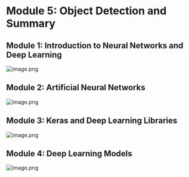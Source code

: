 

# Module 5: Object Detection and Summary
## Module 1: Introduction to Neural Networks and Deep Learning
![image.png](https://prod-files-secure.s3.us-west-2.amazonaws.com/03e82b26-cccb-4906-bb56-adabcbdc0655/a8d40bcb-c482-4026-8872-311e16b2dc63/image.png?X-Amz-Algorithm=AWS4-HMAC-SHA256&X-Amz-Content-Sha256=UNSIGNED-PAYLOAD&X-Amz-Credential=ASIAZI2LB466XGWP3XUF%2F20250316%2Fus-west-2%2Fs3%2Faws4_request&X-Amz-Date=20250316T004406Z&X-Amz-Expires=3600&X-Amz-Security-Token=IQoJb3JpZ2luX2VjEMf%2F%2F%2F%2F%2F%2F%2F%2F%2F%2FwEaCXVzLXdlc3QtMiJGMEQCIH%2F%2BmvJ4bzj9LD%2BSLnNbkGBFbTP%2BA10HfBJWJJgw4boMAiBtAI0n9wVf%2Bwl0xTJSAnyNJ4P4gTMx9s1HmBdiNiJymSr%2FAwggEAAaDDYzNzQyMzE4MzgwNSIMDSmq7Lmj%2BYTPauBqKtwDeGky5oktzZ74Ir9XbDGWpEtbU3CnEFGx2vgS1QTumEkSpuaVXaBGpGogHZMehAYP5enjaQBH6X38zj3CGeUJCLD3NPeF8EllL%2FPH%2Fy7vdjqDFUA%2BDCgbnzc%2FNpI68QwBxFiwEWLdjMXvjhXKMx8oXFUBVttufT9aC4IDrV%2BWO4XnW22kt14wHQc7o1EucT5In1tY2Yqjel3%2B53y9HGKauLC2vq7%2Fd54nrbHoH50y91s%2FutumdJ1PdtrzKPPCs1tkMAaBbFC%2Fv0IFgh5cKp%2BjomL2lhVDdqQCv0pv0f%2FtQ%2BYxojgYgBPHzN51%2B3Eyw2gV9ESyH21fD1y61RHorra3AmtMfwtABpijeyMtUI%2FaG2GVqKu8wvuhvJQ4aX7%2BQ8fdxycIrbViLMO7zFJ4olpTpbJczIET8RqNS8TlHGFUMe8HJMBdz1Sje4okeB2G4vNJSS0ZlNogOziu1vakAF7dK0VJPXm0d6ciRpKp2c5U5%2B6r1ttjyUWXNANf%2BznKaDCWP0NbG4LpeJ0g9%2FC5n2T8jswuHJUKX8U6jy%2B5tFKp4sH4oKCA1IG2TrOGCXdRFoax1xWa2ofVsolb8%2FfCGSALUiJuVGpcrmvaYI5%2BRbKhoWe%2Fmca8c8I%2FjxO9xO4wr4%2FYvgY6pgGcMgV1e3sGXfzaXXnvb%2BAWK7m2XSnfRYGSUsZ%2Fj818ix8Jq5z6WE%2FGdaUYDhhqUvTObENKQf15t7eST3xcNXkjxRT8QHq9yNBBezl5%2FvXyA9lvuQ3RXgJdJuLJE%2FV2CA4vcKkuIEH0PFhJU43STPEni5k3zQPv5ItXnj%2Bn%2BCs%2FGh5kqeMpeMFJprlNN3DKbqDmnmtjg2SexMgix7CVQfLqy4pfGm%2Fn&X-Amz-Signature=ecb3ac78586c6503cc43bcc727ad7d895bc73062a88a00bbbbf94022a481ea7b&X-Amz-SignedHeaders=host&x-id=GetObject)
## Module 2: Artificial Neural Networks
![image.png](https://prod-files-secure.s3.us-west-2.amazonaws.com/03e82b26-cccb-4906-bb56-adabcbdc0655/5157ca89-62da-41d9-a98f-6432b71047a9/image.png?X-Amz-Algorithm=AWS4-HMAC-SHA256&X-Amz-Content-Sha256=UNSIGNED-PAYLOAD&X-Amz-Credential=ASIAZI2LB466XGWP3XUF%2F20250316%2Fus-west-2%2Fs3%2Faws4_request&X-Amz-Date=20250316T004406Z&X-Amz-Expires=3600&X-Amz-Security-Token=IQoJb3JpZ2luX2VjEMf%2F%2F%2F%2F%2F%2F%2F%2F%2F%2FwEaCXVzLXdlc3QtMiJGMEQCIH%2F%2BmvJ4bzj9LD%2BSLnNbkGBFbTP%2BA10HfBJWJJgw4boMAiBtAI0n9wVf%2Bwl0xTJSAnyNJ4P4gTMx9s1HmBdiNiJymSr%2FAwggEAAaDDYzNzQyMzE4MzgwNSIMDSmq7Lmj%2BYTPauBqKtwDeGky5oktzZ74Ir9XbDGWpEtbU3CnEFGx2vgS1QTumEkSpuaVXaBGpGogHZMehAYP5enjaQBH6X38zj3CGeUJCLD3NPeF8EllL%2FPH%2Fy7vdjqDFUA%2BDCgbnzc%2FNpI68QwBxFiwEWLdjMXvjhXKMx8oXFUBVttufT9aC4IDrV%2BWO4XnW22kt14wHQc7o1EucT5In1tY2Yqjel3%2B53y9HGKauLC2vq7%2Fd54nrbHoH50y91s%2FutumdJ1PdtrzKPPCs1tkMAaBbFC%2Fv0IFgh5cKp%2BjomL2lhVDdqQCv0pv0f%2FtQ%2BYxojgYgBPHzN51%2B3Eyw2gV9ESyH21fD1y61RHorra3AmtMfwtABpijeyMtUI%2FaG2GVqKu8wvuhvJQ4aX7%2BQ8fdxycIrbViLMO7zFJ4olpTpbJczIET8RqNS8TlHGFUMe8HJMBdz1Sje4okeB2G4vNJSS0ZlNogOziu1vakAF7dK0VJPXm0d6ciRpKp2c5U5%2B6r1ttjyUWXNANf%2BznKaDCWP0NbG4LpeJ0g9%2FC5n2T8jswuHJUKX8U6jy%2B5tFKp4sH4oKCA1IG2TrOGCXdRFoax1xWa2ofVsolb8%2FfCGSALUiJuVGpcrmvaYI5%2BRbKhoWe%2Fmca8c8I%2FjxO9xO4wr4%2FYvgY6pgGcMgV1e3sGXfzaXXnvb%2BAWK7m2XSnfRYGSUsZ%2Fj818ix8Jq5z6WE%2FGdaUYDhhqUvTObENKQf15t7eST3xcNXkjxRT8QHq9yNBBezl5%2FvXyA9lvuQ3RXgJdJuLJE%2FV2CA4vcKkuIEH0PFhJU43STPEni5k3zQPv5ItXnj%2Bn%2BCs%2FGh5kqeMpeMFJprlNN3DKbqDmnmtjg2SexMgix7CVQfLqy4pfGm%2Fn&X-Amz-Signature=4f9e31f5e849e44a5080dc989c93ae8bb9bfccf61670a53171c9843562239064&X-Amz-SignedHeaders=host&x-id=GetObject)
## Module 3: Keras and Deep Learning Libraries
![image.png](https://prod-files-secure.s3.us-west-2.amazonaws.com/03e82b26-cccb-4906-bb56-adabcbdc0655/5089ce50-05f1-470d-ad42-42503bf1df5f/image.png?X-Amz-Algorithm=AWS4-HMAC-SHA256&X-Amz-Content-Sha256=UNSIGNED-PAYLOAD&X-Amz-Credential=ASIAZI2LB466XGWP3XUF%2F20250316%2Fus-west-2%2Fs3%2Faws4_request&X-Amz-Date=20250316T004406Z&X-Amz-Expires=3600&X-Amz-Security-Token=IQoJb3JpZ2luX2VjEMf%2F%2F%2F%2F%2F%2F%2F%2F%2F%2FwEaCXVzLXdlc3QtMiJGMEQCIH%2F%2BmvJ4bzj9LD%2BSLnNbkGBFbTP%2BA10HfBJWJJgw4boMAiBtAI0n9wVf%2Bwl0xTJSAnyNJ4P4gTMx9s1HmBdiNiJymSr%2FAwggEAAaDDYzNzQyMzE4MzgwNSIMDSmq7Lmj%2BYTPauBqKtwDeGky5oktzZ74Ir9XbDGWpEtbU3CnEFGx2vgS1QTumEkSpuaVXaBGpGogHZMehAYP5enjaQBH6X38zj3CGeUJCLD3NPeF8EllL%2FPH%2Fy7vdjqDFUA%2BDCgbnzc%2FNpI68QwBxFiwEWLdjMXvjhXKMx8oXFUBVttufT9aC4IDrV%2BWO4XnW22kt14wHQc7o1EucT5In1tY2Yqjel3%2B53y9HGKauLC2vq7%2Fd54nrbHoH50y91s%2FutumdJ1PdtrzKPPCs1tkMAaBbFC%2Fv0IFgh5cKp%2BjomL2lhVDdqQCv0pv0f%2FtQ%2BYxojgYgBPHzN51%2B3Eyw2gV9ESyH21fD1y61RHorra3AmtMfwtABpijeyMtUI%2FaG2GVqKu8wvuhvJQ4aX7%2BQ8fdxycIrbViLMO7zFJ4olpTpbJczIET8RqNS8TlHGFUMe8HJMBdz1Sje4okeB2G4vNJSS0ZlNogOziu1vakAF7dK0VJPXm0d6ciRpKp2c5U5%2B6r1ttjyUWXNANf%2BznKaDCWP0NbG4LpeJ0g9%2FC5n2T8jswuHJUKX8U6jy%2B5tFKp4sH4oKCA1IG2TrOGCXdRFoax1xWa2ofVsolb8%2FfCGSALUiJuVGpcrmvaYI5%2BRbKhoWe%2Fmca8c8I%2FjxO9xO4wr4%2FYvgY6pgGcMgV1e3sGXfzaXXnvb%2BAWK7m2XSnfRYGSUsZ%2Fj818ix8Jq5z6WE%2FGdaUYDhhqUvTObENKQf15t7eST3xcNXkjxRT8QHq9yNBBezl5%2FvXyA9lvuQ3RXgJdJuLJE%2FV2CA4vcKkuIEH0PFhJU43STPEni5k3zQPv5ItXnj%2Bn%2BCs%2FGh5kqeMpeMFJprlNN3DKbqDmnmtjg2SexMgix7CVQfLqy4pfGm%2Fn&X-Amz-Signature=aa6aaa575f00fbddb47459d9829fd862e8d0cd5cf97b82d00bd8a1a5a8264b0e&X-Amz-SignedHeaders=host&x-id=GetObject)
## Module 4: Deep Learning Models
![image.png](https://prod-files-secure.s3.us-west-2.amazonaws.com/03e82b26-cccb-4906-bb56-adabcbdc0655/4e22fcb0-cfbc-4d28-b961-b9b8fde071f0/image.png?X-Amz-Algorithm=AWS4-HMAC-SHA256&X-Amz-Content-Sha256=UNSIGNED-PAYLOAD&X-Amz-Credential=ASIAZI2LB466XGWP3XUF%2F20250316%2Fus-west-2%2Fs3%2Faws4_request&X-Amz-Date=20250316T004406Z&X-Amz-Expires=3600&X-Amz-Security-Token=IQoJb3JpZ2luX2VjEMf%2F%2F%2F%2F%2F%2F%2F%2F%2F%2FwEaCXVzLXdlc3QtMiJGMEQCIH%2F%2BmvJ4bzj9LD%2BSLnNbkGBFbTP%2BA10HfBJWJJgw4boMAiBtAI0n9wVf%2Bwl0xTJSAnyNJ4P4gTMx9s1HmBdiNiJymSr%2FAwggEAAaDDYzNzQyMzE4MzgwNSIMDSmq7Lmj%2BYTPauBqKtwDeGky5oktzZ74Ir9XbDGWpEtbU3CnEFGx2vgS1QTumEkSpuaVXaBGpGogHZMehAYP5enjaQBH6X38zj3CGeUJCLD3NPeF8EllL%2FPH%2Fy7vdjqDFUA%2BDCgbnzc%2FNpI68QwBxFiwEWLdjMXvjhXKMx8oXFUBVttufT9aC4IDrV%2BWO4XnW22kt14wHQc7o1EucT5In1tY2Yqjel3%2B53y9HGKauLC2vq7%2Fd54nrbHoH50y91s%2FutumdJ1PdtrzKPPCs1tkMAaBbFC%2Fv0IFgh5cKp%2BjomL2lhVDdqQCv0pv0f%2FtQ%2BYxojgYgBPHzN51%2B3Eyw2gV9ESyH21fD1y61RHorra3AmtMfwtABpijeyMtUI%2FaG2GVqKu8wvuhvJQ4aX7%2BQ8fdxycIrbViLMO7zFJ4olpTpbJczIET8RqNS8TlHGFUMe8HJMBdz1Sje4okeB2G4vNJSS0ZlNogOziu1vakAF7dK0VJPXm0d6ciRpKp2c5U5%2B6r1ttjyUWXNANf%2BznKaDCWP0NbG4LpeJ0g9%2FC5n2T8jswuHJUKX8U6jy%2B5tFKp4sH4oKCA1IG2TrOGCXdRFoax1xWa2ofVsolb8%2FfCGSALUiJuVGpcrmvaYI5%2BRbKhoWe%2Fmca8c8I%2FjxO9xO4wr4%2FYvgY6pgGcMgV1e3sGXfzaXXnvb%2BAWK7m2XSnfRYGSUsZ%2Fj818ix8Jq5z6WE%2FGdaUYDhhqUvTObENKQf15t7eST3xcNXkjxRT8QHq9yNBBezl5%2FvXyA9lvuQ3RXgJdJuLJE%2FV2CA4vcKkuIEH0PFhJU43STPEni5k3zQPv5ItXnj%2Bn%2BCs%2FGh5kqeMpeMFJprlNN3DKbqDmnmtjg2SexMgix7CVQfLqy4pfGm%2Fn&X-Amz-Signature=34c5c57d0445a7642e9bf6700793445d47e5cbc99ef789c53364415723c455f3&X-Amz-SignedHeaders=host&x-id=GetObject)